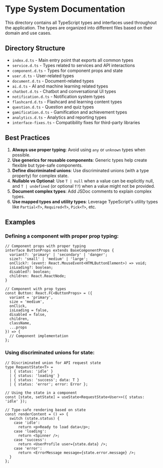 
# Type System Documentation

This directory contains all TypeScript types and interfaces used throughout the application.
The types are organized into different files based on their domain and use cases.

## Directory Structure

- `index.d.ts` - Main entry point that exports all common types
- `service.d.ts` - Types related to services and API interactions
- `component.d.ts` - Types for component props and state
- `user.d.ts` - User-related types
- `document.d.ts` - Document-related types
- `ai.d.ts` - AI and machine learning related types
- `chatbot.d.ts` - Chatbot and conversational UI types
- `notification.d.ts` - Notification system types
- `flashcard.d.ts` - Flashcard and learning content types
- `question.d.ts` - Question and quiz types
- `gamification.d.ts` - Gamification and achievement types
- `analytics.d.ts` - Analytics and reporting types
- `interface-fixes.ts` - Compatibility fixes for third-party libraries

## Best Practices

1. **Always use proper typing**: Avoid using `any` or `unknown` types when possible.
2. **Use generics for reusable components**: Generic types help create flexible but type-safe components.
3. **Define discriminated unions**: Use discriminated unions (with a type property) for complex state.
4. **Nullable vs Optional**: Use `T | null` when a value can be explicitly null, and `T | undefined` (or optional `T?`) when a value might not be provided.
5. **Document complex types**: Add JSDoc comments to explain complex types.
6. **Use mapped types and utility types**: Leverage TypeScript's utility types like `Partial<T>`, `Required<T>`, `Pick<T>`, etc.

## Examples

### Defining a component with proper prop typing:

```tsx
// Component props with proper typing
interface ButtonProps extends BaseComponentProps {
  variant?: 'primary' | 'secondary' | 'danger';
  size?: 'small' | 'medium' | 'large';
  onClick?: (event: React.MouseEvent<HTMLButtonElement>) => void;
  isLoading?: boolean;
  disabled?: boolean;
  children: React.ReactNode;
}

// Component with prop types
const Button: React.FC<ButtonProps> = ({
  variant = 'primary',
  size = 'medium',
  onClick,
  isLoading = false,
  disabled = false,
  children,
  className,
  ...props
}) => {
  // Component implementation
};
```

### Using discriminated unions for state:

```tsx
// Discriminated union for API request state
type RequestState<T> =
  | { status: 'idle' }
  | { status: 'loading' }
  | { status: 'success'; data: T }
  | { status: 'error'; error: Error };

// Using the state in a component
const [state, setState] = useState<RequestState<User>>({ status: 'idle' });

// Type-safe rendering based on state
const renderContent = () => {
  switch (state.status) {
    case 'idle':
      return <p>Ready to load data</p>;
    case 'loading':
      return <Spinner />;
    case 'success':
      return <UserProfile user={state.data} />;
    case 'error':
      return <ErrorMessage message={state.error.message} />;
  }
};
```
